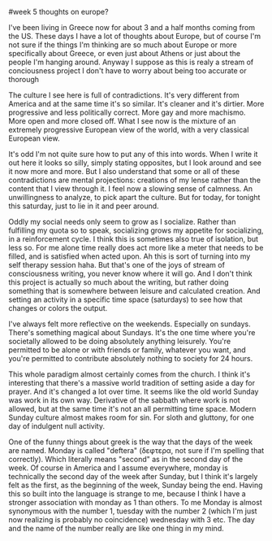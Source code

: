 #week 5 thoughts on europe?

I've been living in Greece now for about 3 and a half months coming from the US. These days I have a lot of thoughts about Europe, but of course I'm not sure if the things I'm thinking are so much about Europe or more specifically about Greece, or even just about Athens or just about the people I'm hanging around. Anyway I suppose as this is realy a stream of conciousness project I don't have to worry about being too accurate or thorough

The culture I see here is full of contradictions. It's very different from America and at the same time it's so similar. It's cleaner and it's dirtier. More progressive and less politically correct. More gay and more machismo. More open and more closed off. What I see now is the mixture of an extremely progressive European view of the world, with a very classical European view. 

It's odd I'm not quite sure how to put any of this into words. When I write it out here it looks so silly, simply stating opposites, but I look around and see it now more and more. But I also understand that some or all of these contradictions are mental projections: creations of my lense rather than the content that I view through it. I feel now a slowing sense of calmness. An unwillingness to analyze, to pick apart the culture. But for today, for tonight this saturday, just to lie in it and peer around. 

Oddly my social needs only seem to grow as I socialize. Rather than fulfilling my quota so to speak, socializing grows my appetite for socializing, in a reinforcement cycle. I think this is sometimes also true of isolation, but less so. For me alone time really does act more like a meter that needs to be filled, and is satisfied when acted upon. Ah this is sort of turning into my self therapy session haha. But that's one of the joys of stream of consciousness writing, you never know where it will go. And I don't think this project is actually so much about the writing, but rather doing something that is somewhere between leisure and calculated creation. And setting an activity in a specific time space (saturdays) to see how that changes or colors the output. 

I've always felt more reflective on the weekends. Especially on sundays. There's something magical about Sundays. It's the one time where you're societally allowed to be doing absolutely anything leisurely. You're permitted to be alone or with friends or family, whatever you want, and you're permitted to contribute absolutely nothing to society for 24 hours. 

This whole paradigm almost certainly comes from the church. I think it's interesting that there's a massive world tradition of setting aside a day for prayer. And it's changed a lot over time. It seems like the old world Sunday was work in its own way. Derivative of the sabbath where work is not allowed, but at the same time it's not an all permitting time space. Modern Sunday culture almost makes room for sin. For sloth and gluttony, for one day of indulgent null activity. 

One of the funny things about greek is the way that the days of the week are named. Monday is called "deftera" (δεφτερα, not sure if I'm spelling that correctly). Which literally means "second" as in the second day of the week. Of course in America and I assume everywhere, monday is technically the second day of the week after Sunday, but I think it's largely felt as the first, as the beginning of the week, Sunday being the end. Having this so built into the language is strange to me, because I think I have a stronger association with monday as 1 than others. To me Monday is almost synonymous with the number 1, tuesday with the number 2 (which I'm just now realizing is probably no coincidence) wednesday with 3 etc. The day and the name of the number really are like one thing in my mind. 

 

